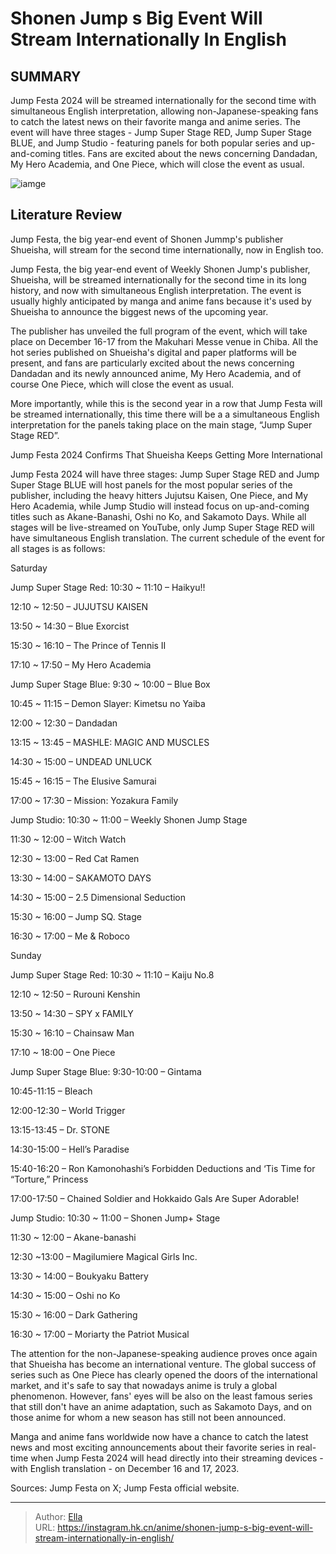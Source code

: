# Shonen Jump s Big Event Will Stream Internationally In English


## SUMMARY 



  Jump Festa 2024 will be streamed internationally for the second time with simultaneous English interpretation, allowing non-Japanese-speaking fans to catch the latest news on their favorite manga and anime series.   The event will have three stages - Jump Super Stage RED, Jump Super Stage BLUE, and Jump Studio - featuring panels for both popular series and up-and-coming titles.   Fans are excited about the news concerning Dandadan, My Hero Academia, and One Piece, which will close the event as usual.  

![iamge](https://static1.srcdn.com/wordpress/wp-content/uploads/2023/09/luffy-yuji-and-deku-in-shonen-jump.jpg)

## Literature Review

Jump Festa, the big year-end event of Shonen Jummp&#39;s publisher Shueisha, will stream for the second time internationally, now in English too.




Jump Festa, the big year-end event of Weekly Shonen Jump&#39;s publisher, Shueisha, will be streamed internationally for the second time in its long history, and now with simultaneous English interpretation. The event is usually highly anticipated by manga and anime fans because it&#39;s used by Shueisha to announce the biggest news of the upcoming year.




The publisher has unveiled the full program of the event, which will take place on December 16-17 from the Makuhari Messe venue in Chiba. All the hot series published on Shueisha&#39;s digital and paper platforms will be present, and fans are particularly excited about the news concerning Dandadan and its newly announced anime, My Hero Academia, and of course One Piece, which will close the event as usual.

          

More importantly, while this is the second year in a row that Jump Festa will be streamed internationally, this time there will be a a simultaneous English interpretation for the panels taking place on the main stage, “Jump Super Stage RED”.


 Jump Festa 2024 Confirms That Shueisha Keeps Getting More International 
          




Jump Festa 2024 will have three stages: Jump Super Stage RED and Jump Super Stage BLUE will host panels for the most popular series of the publisher, including the heavy hitters Jujutsu Kaisen, One Piece, and My Hero Academia, while Jump Studio will instead focus on up-and-coming titles such as Akane-Banashi, Oshi no Ko, and Sakamoto Days. While all stages will be live-streamed on YouTube, only Jump Super Stage RED will have simultaneous English translation. The current schedule of the event for all stages is as follows:

Saturday

Jump Super Stage Red:
10:30 ~ 11:10 – Haikyu!!

12:10 ~ 12:50 – JUJUTSU KAISEN

13:50 ~ 14:30 – Blue Exorcist

15:30 ~ 16:10 – The Prince of Tennis II

17:10 ~ 17:50 – My Hero Academia

Jump Super Stage Blue:
9:30 ~ 10:00 – Blue Box

10:45 ~ 11:15 – Demon Slayer: Kimetsu no Yaiba

12:00 ~ 12:30 – Dandadan

13:15 ~ 13:45 – MASHLE: MAGIC AND MUSCLES

14:30 ~ 15:00 – UNDEAD UNLUCK

15:45 ~ 16:15 – The Elusive Samurai

17:00 ~ 17:30 – Mission: Yozakura Family

Jump Studio:
10:30 ~ 11:00 – Weekly Shonen Jump Stage




11:30 ~ 12:00 – Witch Watch

12:30 ~ 13:00 – Red Cat Ramen

13:30 ~ 14:00 – SAKAMOTO DAYS

14:30 ~ 15:00 – 2.5 Dimensional Seduction

15:30 ~ 16:00 – Jump SQ. Stage

16:30 ~ 17:00 – Me &amp; Roboco

Sunday

Jump Super Stage Red:
10:30 ~ 11:10 – Kaiju No.8

12:10 ~ 12:50 – Rurouni Kenshin

13:50 ~ 14:30 – SPY x FAMILY

15:30 ~ 16:10 – Chainsaw Man

17:10 ~ 18:00 – One Piece

Jump Super Stage Blue:
9:30-10:00 – Gintama

10:45-11:15 – Bleach

12:00-12:30 – World Trigger

13:15-13:45 – Dr. STONE

14:30-15:00 – Hell’s Paradise

15:40-16:20 – Ron Kamonohashi’s Forbidden Deductions and ‘Tis Time for “Torture,” Princess

17:00-17:50 – Chained Soldier and Hokkaido Gals Are Super Adorable!

Jump Studio:
10:30 ~ 11:00 – Shonen Jump&#43; Stage

11:30 ~ 12:00 – Akane-banashi

12:30 ~13:00 – Magilumiere Magical Girls Inc.

13:30 ~ 14:00 – Boukyaku Battery

14:30 ~ 15:00 – Oshi no Ko

15:30 ~ 16:00 – Dark Gathering

16:30 ~ 17:00 – Moriarty the Patriot Musical




The attention for the non-Japanese-speaking audience proves once again that Shueisha has become an international venture. The global success of series such as One Piece has clearly opened the doors of the international market, and it&#39;s safe to say that nowadays anime is truly a global phenomenon. However, fans&#39; eyes will be also on the least famous series that still don&#39;t have an anime adaptation, such as Sakamoto Days, and on those anime for whom a new season has still not been announced.

Manga and anime fans worldwide now have a chance to catch the latest news and most exciting announcements about their favorite series in real-time when Jump Festa 2024 will head directly into their streaming devices - with English translation - on December 16 and 17, 2023.

Sources: Jump Festa on X; Jump Festa official website.



---

> Author: [Ella](https://instagram.hk.cn/)  
> URL: https://instagram.hk.cn/anime/shonen-jump-s-big-event-will-stream-internationally-in-english/  

